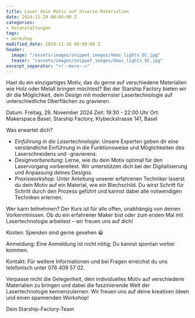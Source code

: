 ```yaml
---
title: Laser dein Motiv auf diverse Materialien
date: 2024-11-29 00:00:00 Z
categories:
- Veranstaltungen
tags:
- workshop
modified_date: 2024-11-28 00:00:00 Z
header:
  image: "/assets/images/snippet_images/Xmas_lights_DC.jpg"
  teaser: "/assets/images/snippet_images/Xmas_lights_DC.jpg"
excerpt_separator: "<!--more-->"
---
```


Hast du ein einzigartiges Motiv, das du gerne auf verschiedene Materialien wie Holz oder Metall bringen möchtest? Bei der Starship Factory bieten wir dir die Möglichkeit, dein Design mit modernster Lasertechnologie auf unterschiedliche Oberflächen zu gravieren.

Datum: Freitag, 29. November 2024
Zeit: 19:30 - 22:00 Uhr
Ort: Makerspace Basel, Starship Factory, Klybeckstrasse 141, Basel

Was erwartet dich?

* *Einführung in die Lasertechnologie*: Unsere Experten geben dir eine verständliche Einführung in die Funktionsweise und Möglichkeiten des Laserschneidens und -gravierens.
* *Designvorbereitung*: Lerne, wie du dein Motiv optimal für den Laservorgang vorbereitest. Wir unterstützen dich bei der Digitalisierung und Anpassung deines Designs.
* *Praxisworkshop*: Unter Anleitung unserer erfahrenen Techniker laserst du dein Motiv auf ein Material, wie ein Blechschild. Du wirst Schritt für Schritt durch den Prozess geführt und kannst dabei alle notwendigen Techniken erlernen.

Wer kann teilnehmen? Der Kurs ist für alle offen, unabhängig von deinen Vorkenntnissen. Ob du ein erfahrener Maker bist oder zum ersten Mal mit Lasertechnologie arbeitest – wir freuen uns auf dich!

Kosten: Spenden sind gerne gesehen 😀

Anmeldung: Eine Anmeldung ist nicht nötig; Du kannst spontan vorbei kommen.

Kontakt: Für weitere Informationen und bei Fragen erreichst du uns telefonisch unter 076 409 57 02.

Verpasse nicht die Gelegenheit, dein individuelles Motiv auf verschiedene Materialien zu bringen und dabei die faszinierende Welt der Lasertechnologie kennenzulernen. Wir freuen uns auf deine kreativen Ideen und einen spannenden Workshop!

Dein Starship-Factory-Team
